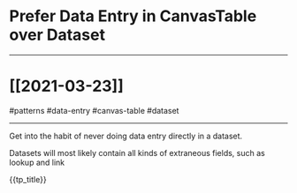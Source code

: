 # Prefer Data Entry in CanvasTable over Dataset

---

# [[2021-03-23]]
#patterns #data-entry #canvas-table #dataset

---

Get into the habit of never doing data entry directly in a dataset.

Datasets will most likely contain all kinds of extraneous fields, such as lookup and link 

{{tp_title}}
